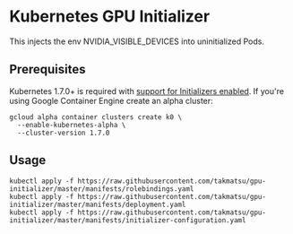# Kubernetes GPU Initializer

This injects the env NVIDIA_VISIBLE_DEVICES into uninitialized Pods. 

## Prerequisites

Kubernetes 1.7.0+ is required with [support for Initializers enabled](https://kubernetes.io/docs/admin/extensible-admission-controllers/#enable-initializers-alpha-feature). If you're using Google Container Engine create an alpha cluster:

```
gcloud alpha container clusters create k0 \
  --enable-kubernetes-alpha \
  --cluster-version 1.7.0
```

## Usage

```
kubectl apply -f https://raw.githubusercontent.com/takmatsu/gpu-initializer/master/manifests/rolebindings.yaml
kubectl apply -f https://raw.githubusercontent.com/takmatsu/gpu-initializer/master/manifests/deployment.yaml
kubectl apply -f https://raw.githubusercontent.com/takmatsu/gpu-initializer/master/manifests/initializer-configuration.yaml
```
